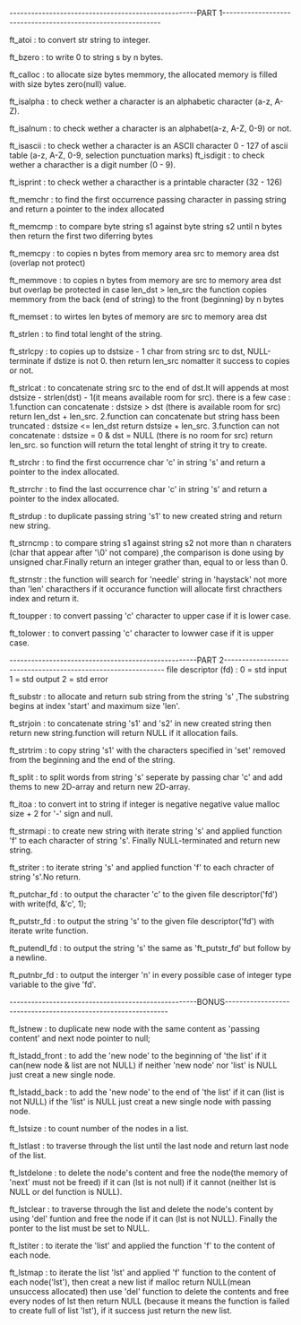 ----------------------------------------------------PART 1-------------------------------------------------------------

ft_atoi		: 	to convert str string to integer.

ft_bzero	:	to write 0 to string s by n bytes.

ft_calloc	:	to allocate size bytes memmory, the allocated memory is filled with size bytes zero(null) value.

ft_isalpha	:	to check wether a character is an alphabetic character (a-z, A-Z).

ft_isalnum	:	to check wether a character is an alphabet(a-z, A-Z, 0-9) or not.

ft_isascii	:	to check wether a character is an ASCII character 0 - 127 of ascii table
				(a-z, A-Z, 0-9, selection punctuation marks)
ft_isdigit	:	to check wether a characther is a digit number (0 - 9).

ft_isprint	:	to check wether a characther is a printable character (32 - 126)


ft_memchr	:	to find the first occurrence passing character in passing string and return a pointer to
				the index allocated

ft_memcmp	:	to	compare byte string s1 against byte string s2 until n bytes then return the first two diferring bytes

ft_memcpy	:	to copies n bytes from memory area src to memory area dst (overlap not protect)

ft_memmove	:	to copies n bytes from memory are src to memory area dst but overlap be protected in case
			len_dst > len_src the function copies memmory from the back (end of string) to the front (beginning) by n bytes

ft_memset	:	to wirtes len bytes of memory are src to memory area dst

ft_strlen	:	to find total lenght of the string.

ft_strlcpy	:	to copies up to dstsize - 1 char from string src to dst, NULL-terminate if dstize is not 0. then return
			len_src nomatter it success to copies or not.

ft_strlcat	:	to concatenate string src to the end of dst.It will appends at most dstsize - strlen(dst) - 1(it means
			available room for src). there is a few case :
			1.function can concatenate : dstsize > dst (there is available room for src)
				return len_dst + len_src.
			2.function can concatenate but string hass been truncated  : dstsize <= len_dst
				return dstsize + len_src.
			3.function can not concatenate : dstsize = 0 & dst = NULL (there is no room for src)
				return len_src.
			so function will return the total lenght of string it try to create.

ft_strchr	:	to find the first occurrence char 'c' in string 's' and return a pointer to the index allocated.

ft_strrchr	:	to find the last occurrence char 'c' in string 's' and return a pointer to the index allocated.



ft_strdup	:	to duplicate passing string 's1' to new created string and return new string.

ft_strncmp	:	to compare string s1 against string s2 not more than n charaters (char that appear after '\0' not compare)
			,the comparison is done using by unsigned char.Finally return an integer grather than, equal to or less than 0.

ft_strnstr	:	the function will search for 'needle' string in 'haystack' not more than 'len' characthers if it occurance
			function will allocate first chracthers index and return it.

ft_toupper	:	to convert passing 'c' character to upper case if it is lower case.

ft_tolower	:	to convert passing 'c' character to lowwer case if it is upper case.

----------------------------------------------------PART 2-------------------------------------------------------------
file descriptor (fd) :	0 = std input
						1 = std output
						2 = std error

ft_substr		: to allocate and return sub string from the string 's' ,The substring begins at index 'start' and maximum
				size 'len'.

ft_strjoin		: to concatenate string 's1' and 's2' in new created string then return new string.function will return
				NULL if it allocation fails.

ft_strtrim		: to copy string 's1' with the characters specified in 'set' removed from the beginning and the end of
				the string.

ft_split		: to split words from string 's' seperate by passing char 'c' and add thems to new 2D-array and return
				new 2D-array.

ft_itoa			: to convert int to string if integer is negative negative value malloc size + 2 for '-' sign and null.

ft_strmapi		: to create new string with iterate string 's' and applied function 'f' to each character of string 's'.
				Finally NULL-terminated and return new string.

ft_striter		: to iterate string 's' and applied function 'f' to  each chracter of string 's'.No return.

ft_putchar_fd	: to output the character 'c' to the given file descriptor('fd') with write(fd, &'c', 1);

ft_putstr_fd	: to output the string 's' to the given file descriptor('fd') with iterate write function.

ft_putendl_fd	: to output the string 's' the same as 'ft_putstr_fd' but follow by a newline.

ft_putnbr_fd	: to output the interger 'n' in every possible case of integer type variable to the give 'fd'.

----------------------------------------------------BONUS--------------------------------------------------------------

ft_lstnew		:	to duplicate new node with the same content as 'passing content' and next node pointer to null;

ft_lstadd_front :	to add the 'new node' to the beginning of 'the list' if it can(new node & list are not NULL)
				if neither 'new node' nor 'list' is NULL just creat a new single node.

ft_lstadd_back	:	to add the 'new node' to the end of 'the list' if it can (list is not NULL) if the 'list' is NULL
				just creat a new single node with passing node.

ft_lstsize		:	to count number of the nodes in a list.

ft_lstlast		:	to traverse through the list until the last node and return last node of the list.

ft_lstdelone	:	to	delete the node's content and free the node(the memory of 'next' must not be freed) if it can
				(lst is not null) if it cannot (neither lst is NULL or del function is NULL).

ft_lstclear		:	to traverse through the list and delete the node's content by using 'del' funtion and free the node
				if it can (lst is not NULL). Finally the ponter to the list must be set to NULL.

ft_lstiter		:	to iterate the 'list' and applied the function 'f' to the content of each node.


ft_lstmap		:	to iterate the list 'lst' and applied 'f' function to the content of each node('lst'), then creat
				a new list if  malloc return NULL(mean unsuccess allocated) then use 'del' function to delete the contents
				and free every nodes of lst then return NULL (because it means the function is failed to create full of
				list 'lst'), if it success just return the new list.
